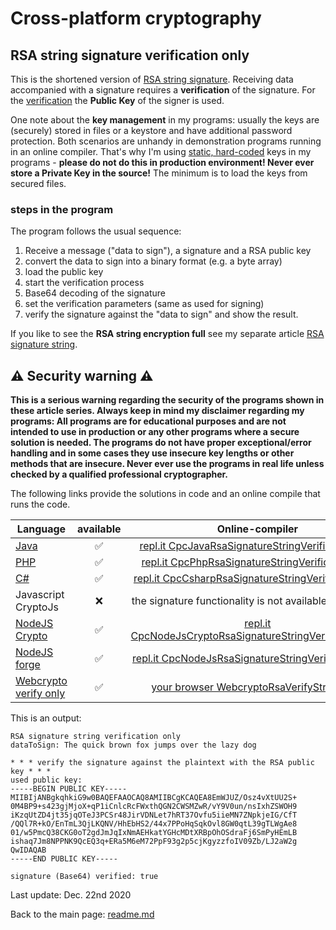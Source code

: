 # Cross-platform cryptography

## RSA string signature verification only

This is the shortened version of [RSA string signature](rsa_signature_string.md). Receiving data accompanied with a signature requires a **verification** of the signature. For the <u>verification</u> the **Public Key** of the signer is used.

One note about the **key management** in my programs: usually the keys are (securely) stored in files or a keystore and have additional password protection. Both scenarios are unhandy in demonstration programs running in an online compiler. That's why I'm using <u>static, hard-coded</u> keys in my programs - **please do not do this in production environment! Never ever store a Private Key in the source!** The minimum is to load the keys from secured files.

### steps in the program

The program follows the usual sequence:
1. Receive a message ("data to sign"), a signature and a RSA public key
2. convert the data to sign into a binary format (e.g. a byte array)
3. load the public key
4. start the verification process
5. Base64 decoding of the signature
6. set the verification parameters (same as used for signing)
7. verify the signature against the "data to sign" and show the result.

If you like to see the **RSA string encryption full** see my separate article [RSA signature string](rsa_signature_string.md).

## :warning: Security warning :warning:

**This is a serious warning regarding the security of the programs shown in these article series.  Always keep in mind my disclaimer regarding my programs: All programs are for educational purposes and are not intended to use in production or any other programs where a  secure solution is needed. The programs do not have proper exceptional/error handling and in some cases they use insecure key lengths or other methods that are insecure. Never ever use the programs in real life unless checked by a qualified professional cryptographer.**

The following links provide the solutions in code and an online compile that runs the code.

| Language | available | Online-compiler
| ------ | :---: | :----: |
| [Java](RsaSignatureString/RsaSignatureStringVerificationOnly.java) | :white_check_mark: | [repl.it CpcJavaRsaSignatureStringVerificationOnly](https://repl.it/@javacrypto/CpcJavaRsaSignatureStringVerificationOnly/)
| [PHP](RsaSignatureString/RsaSignatureStringVerificationOnly.php) | :white_check_mark: | [repl.it CpcPhpRsaSignatureStringVerificationOnly](https://repl.it/@javacrypto/CpcPhpRsaSignatureStringVerificationOnly#main.php/)
| [C#](RsaSignatureString/RsaSignatureStringVerificationOnly.cs) | :white_check_mark: | [repl.it CpcCsharpRsaSignatureStringVerificationOnly](https://repl.it/@javacrypto/CpcCsharpRsaSignatureStringVerificationOnly#main.cs/)
| Javascript CryptoJs | :x: | the signature functionality is not available in CryptoJs
| [NodeJS Crypto](RsaSignatureString/RsaSignatureStringVerificationOnlyNodeJsCrypto.js) | :white_check_mark: | [repl.it CpcNodeJsCryptoRsaSignatureStringVerificationOnly](https://repl.it/@javacrypto/CpcNodeJsCryptoRsaSignatureStringVerificationOnly#index.js/)
| [NodeJS forge](RsaSignatureString/RsaSignatureStringVerificationOnlyNodeJs.js) | :white_check_mark: | [repl.it CpcNodeJsRsaSignatureStringVerificationOnly](https://repl.it/@javacrypto/CpcNodeJsRsaSignatureStringVerificationOnly#index.js/)
| [Webcrypto verify only](RsaSignatureString/rsasignaturestringverification.html) | :white_check_mark: | [your browser WebcryptoRsaVerifyString.html](https://java-crypto.github.io/cross_platform_crypto/RsaSignatureString/rsasignaturestringverification.html)

This is an output:

```plaintext
RSA signature string verification only
dataToSign: The quick brown fox jumps over the lazy dog

* * * verify the signature against the plaintext with the RSA public key * * *
used public key:
-----BEGIN PUBLIC KEY-----
MIIBIjANBgkqhkiG9w0BAQEFAAOCAQ8AMIIBCgKCAQEA8EmWJUZ/Osz4vXtUU2S+
0M4BP9+s423gjMjoX+qP1iCnlcRcFWxthQGN2CWSMZwR/vY9V0un/nsIxhZSWOH9
iKzqUtZD4jt35jqOTeJ3PCSr48JirVDNLet7hRT37Ovfu5iieMN7ZNpkjeIG/CfT
/QQl7R+kO/EnTmL3QjLKQNV/HhEbHS2/44x7PPoHqSqkOvl8GW0qtL39gTLWgAe8
01/w5PmcQ38CKG0oT2gdJmJqIxNmAEHkatYGHcMDtXRBpOhOSdraFj6SmPyHEmLB
ishaq7Jm8NPPNK9QcEQ3q+ERa5M6eM72PpF93g2p5cjKgyzzfoIV09Zb/LJ2aW2g
QwIDAQAB
-----END PUBLIC KEY-----

signature (Base64) verified: true

```

Last update: Dec. 22nd 2020

Back to the main page: [readme.md](readme.md)